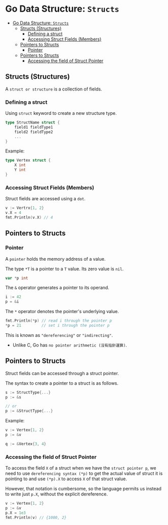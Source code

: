 # Go Data Structure: `Structs`

- [Go Data Structure: `Structs`](#go-data-structure-structs)
  - [Structs (Structures)](#structs-structures)
    - [Defining a struct](#defining-a-struct)
    - [Accessing Struct Fields (Members)](#accessing-struct-fields-members)
  - [Pointers to Structs](#pointers-to-structs)
    - [Pointer](#pointer)
  - [Pointers to Structs](#pointers-to-structs-1)
    - [Accessing the field of Struct Pointer](#accessing-the-field-of-struct-pointer)

## Structs (Structures)

A `struct or structure` is a collection of fields.

### Defining a struct

Using `struct` keyword to create a new structure type.

```go
type StructName struct {
    field1 fieldType1
    field2 fieldType2
    ...
}
```

Example:

```go
type Vertex struct {
    X int
    Y int
}
```

### Accessing Struct Fields (Members)

Struct fields are accessed using a `dot`.

```go
v := Vertrx{1, 2}
v.X = 4
fmt.Println(v.X) // 4
```

## Pointers to Structs

### Pointer

A `pointer` holds the memory address of a value.

The type `*T` is a pointer to a `T` value. Its zero value is `nil`.

```go
var *p int
```

The `&` operator generates a pointer to its operand.

```go
i := 42
p = &i
```

The `*` operator denotes the pointer's underlying value.

```go
fmt.Println(*p) // read i through the pointer p
*p = 21         // set i through the pointer p
```

This is known as `"dereferencing"` or `"indirecting"`.

- Unlike C, Go has `no pointer arithmetic (沒有指針運算)`.

## Pointers to Structs

Struct fields can be accessed through a struct pointer.

The syntax to create a pointer to a struct is as follows.

```go
s := StructType{...}
p := &s

// or
p := &StructType{...}
```

Example:

```go
v := Vertex{1, 2}
p := &v

q := &Vertex{3, 4}
```

### Accessing the field of Struct Pointer

To access the field `X` of a struct when we have the `struct pointer p`, we need to use `dereferencing syntax (*p)` to get the actual value of struct it is pointing to and use `(*p).X` to access `X` of that struct value.

However, that notation is cumbersome, so the language permits us instead to write just `p.X`, without the explicit dereference.

```go
v := Vertex{1, 2}
p := &v
p.X = 1e3
fmt.Println(v) // {1000, 2}
```
